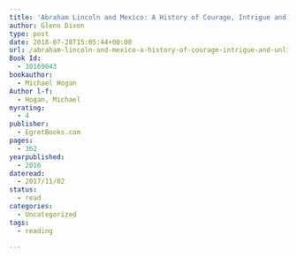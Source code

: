 ```yaml
---
title: 'Abraham Lincoln and Mexico: A History of Courage, Intrigue and Unlikely Friendships'
author: Glenn Dixon
type: post
date: 2018-07-28T15:05:44+00:00
url: /abraham-lincoln-and-mexico-a-history-of-courage-intrigue-and-unlikely-friendships/
Book Id:
  - 30169043
bookauthor:
  - Michael Hogan
Author l-f:
  - Hogan, Michael
myrating:
  - 4
publisher:
  - EgretBooks.com
pages:
  - 362
yearpublished:
  - 2016
dateread:
  - 2017/11/02
status:
  - read
categories:
  - Uncategorized
tags:
  - reading

---
```

